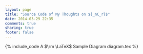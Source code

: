 ```yaml
---
layout: page
title: "Source Code of My Thoughts on ${_nC_r}$"
date: 2014-03-29 22:35
comments: true
sharing: true
footer: false
---
```


{% include_code A $\rm \LaTeX$ Sample Diagram diagram.tex %}
